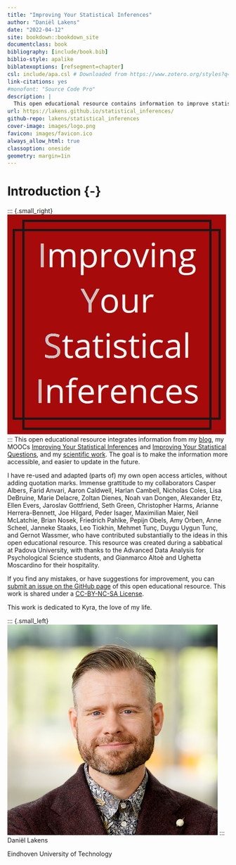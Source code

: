 ```yaml
--- 
title: "Improving Your Statistical Inferences"
author: "Daniël Lakens"
date: "2022-04-12"
site: bookdown::bookdown_site
documentclass: book
bibliography: [include/book.bib]
biblio-style: apalike
biblatexoptions: [refsegment=chapter]
csl: include/apa.csl # Downloaded from https://www.zotero.org/styles?q=id%3Aapa
link-citations: yes
#monofont: "Source Code Pro"
description: |
  This open educational resource contains information to improve statistical inferences, design better experiments, and report scientific research more transparently.
url: https://lakens.github.io/statistical_inferences/
github-repo: lakens/statistical_inferences
cover-image: images/logo.png
favicon: images/favicon.ico
always_allow_html: true
classoption: oneside
geometry: margin=1in
---
```


# Introduction {-}



::: {.small_right}
<img src="images/logo.png" alt="Logo"/>
:::
This open educational resource integrates information from my [blog](https://daniellakens.blogspot.com/), my MOOCs [Improving Your Statistical Inferences](https://www.coursera.org/learn/statistical-inferences) and [Improving Your Statistical Questions](https://www.coursera.org/learn/improving-statistical-questions), and my [scientific work](https://scholar.google.nl/citations?user=ZbqYyrsAAAAJ&hl=en). The goal is to make the information more accessible, and easier to update in the future.

I have re-used and adapted (parts of) my own open access articles, without adding quotation marks. Immense grattitude to my collaborators Casper Albers, Farid Anvari, Aaron Caldwell, Harlan Cambell, Nicholas Coles, Lisa DeBruine, Marie Delacre, Zoltan Dienes, Noah van Dongen, Alexander Etz, Ellen Evers, Jaroslav Gottfriend, Seth Green, Christopher Harms, Arianne Herrera-Bennett, Joe Hilgard, Peder Isager, Maximilian Maier, Neil McLatchie, Brian Nosek, Friedrich Pahlke, Pepijn Obels, Amy Orben, Anne Scheel, Janneke Staaks, Leo Tiokhin, Mehmet Tunç, Duygu Uygun Tunç, and Gernot Wassmer, who have contributed substantially to the ideas in this open educational resource. This resource was created during a sabbatical at Padova University, with thanks to the Advanced Data Analysis for Psychological Science students, and Gianmarco Altoè and Ughetta Moscardino for their hospitality. 

If you find any mistakes, or have suggestions for improvement, you can [submit an issue on the GitHub page](https://github.com/Lakens/statistical_inferences/issues) of this open educational resource. This work is shared under a [CC-BY-NC-SA License](https://creativecommons.org/licenses/by-nc-sa/4.0).

This work is dedicated to Kyra, the love of my life.

::: {.small_left}
<img src="images/me.png" alt="Logo"/>
:::
Daniël Lakens

Eindhoven University of Technology
